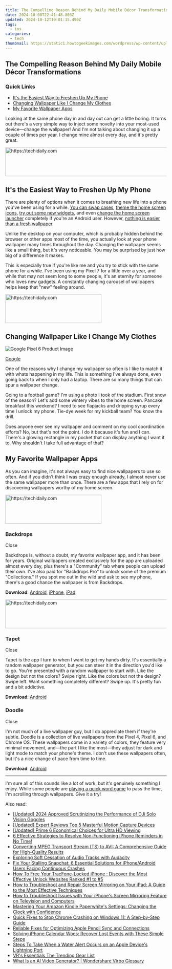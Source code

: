 ```yaml
---
title: The Compelling Reason Behind My Daily Mobile Décor Transformations
date: 2024-10-08T22:41:48.803Z
updated: 2024-10-12T10:01:15.490Z
tags:
  - ios
categories:
  - tech
thumbnail: https://static1.howtogeekimages.com/wordpress/wp-content/uploads/2024/05/wallpapers-daily.jpg
---
```


## The Compelling Reason Behind My Daily Mobile Décor Transformations

### Quick Links

* [It's the Easiest Way to Freshen Up My Phone](https://youtube-help.techidaily.com/how-to-streamline-the-integration-of-youtube-playlists-into-a-sites-layout-for-2024/)
* [Changing Wallpaper Like I Change My Clothes](https://youtube-blog.techidaily.com/ed-in-2024-tap-into-endless-visual-archives-from-top-4-video-platforms/)
* [My Favorite Wallpaper Apps](https://extra-approaches.techidaily.com/2024-approved-oculus-top-grossing-virtual-reality-titles-list/)

 Looking at the same phone day in and day out can get a little boring. It turns out there's a very simple way to inject some novelty into your most-used device—change the wallpaper! And I'm not talking about changing it up a couple of times per year. I change mine almost every day, and it's pretty great.

<!-- affiliate ads begin -->
<a href="https://appsumo.8odi.net/c/5597632/2144284/7443" target="_top" id="2144284">
  <img src="//a.impactradius-go.com/display-ad/7443-2144284" border="0" alt="https://techidaily.com" width="728" height="90"/>
</a>
<img height="0" width="0" src="https://appsumo.8odi.net/i/5597632/2144284/7443" style="position:absolute;visibility:hidden;" border="0" />
<!-- affiliate ads end -->

##  It's the Easiest Way to Freshen Up My Phone

 There are plenty of options when it comes to breathing new life into a phone you've been using for a while. [You can swap cases](https://tech-savvy.techidaily.com/artificial-intelligence-the-next-level-for-bing/), [theme the home screen icons](https://fox-info.techidaily.com/2024-approved-reducing-motion-illusion-in-vr-environments/), [try out some new widgets](https://instagram-clips.techidaily.com/updated-2024-approved-the-ultimate-guide-to-trending-hashtags-on-instagram/), and even [change the home screen launcher](https://easy-unlock-android.techidaily.com/top-10-password-cracking-tools-for-realme-gt-3-by-drfone-android/) completely if you're an Android user. However, [nothing is easier than a fresh wallpaper](https://vimeo-videos.techidaily.com/premium-editing-platform-tailored-to-vimeo/).

 Unlike the desktop on your computer, which is probably hidden behind the browser or other apps most of the time, you actually look at your phone wallpaper many times throughout the day. Changing the wallpaper seems like a small thing, but it's very noticeable. You may be surprised by just how big of a difference it makes.

 This is especially true if you're like me and you try to stick with the same phone for a while. I've been using my Pixel 7 for a little over a year, and while that may not seem long to some people, it's an eternity for someone who loves new gadgets. A constantly changing carousel of wallpapers helps keep that "new" feeling around.

<!-- affiliate ads begin -->
<a href="https://aligracehair.sjv.io/c/5597632/1885999/19272" target="_top" id="1885999">
  <img src="//a.impactradius-go.com/display-ad/19272-1885999" border="0" alt="https://techidaily.com" width="300" height="90"/>
</a>
<img height="0" width="0" src="https://aligracehair.sjv.io/i/5597632/1885999/19272" style="position:absolute;visibility:hidden;" border="0" />
<!-- affiliate ads end -->

##  Changing Wallpaper Like I Change My Clothes

![Google Pixel 6 Product Image](https://static1.howtogeekimages.com/wordpress/wp-content/uploads/2022/08/Google-Pixel-6-Pro-Deal-for-08.17.22.png) 

[Google](https://www.amazon.com/dp/B09HYR2NC8)

 One of the reasons why I change my wallpaper so often is I like to match it with whats happening in my life. This is something I've always done, even going back to when I only had a laptop. There are so many things that can spur a wallpaper change.

 Going to a football game? I'm using a photo I took of the stadium. First snow of the season? Let's add some wintery vibes to the home screen. Pancake breakfast this weekend? I need to see flapjacks and dripping syrup every time I unlock my phone. Tie-dye week for my kickball team? You know the drill.

 Does anyone ever see my wallpaper and comment on my cool coordination efforts? No, but that's not the point. I do it because it's fun and I can. There's a glowing rectangle in my pocket that can display anything I want it to. Why shouldn't I take full advantage of that?

##  My Favorite Wallpaper Apps

 As you can imagine, it's not always easy to find nice wallpapers to use so often. And if you didn't think I was crazy enough already, I almost never use the same wallpaper more than once. There are a few apps that I rely on for discovering wallpapers worthy of my home screen.

<!-- affiliate ads begin -->
<a href="https://aligracehair.sjv.io/c/5597632/1880972/19272" target="_top" id="1880972">
  <img src="//a.impactradius-go.com/display-ad/19272-1880972" border="0" alt="https://techidaily.com" width="300" height="90"/>
</a>
<img height="0" width="0" src="https://aligracehair.sjv.io/i/5597632/1880972/19272" style="position:absolute;visibility:hidden;" border="0" />
<!-- affiliate ads end -->

### **Backdrops** 

Close 

 Backdrops is, without a doubt, my favorite wallpaper app, and it has been for years. Original wallpapers created exclusively for the app are uploaded almost every day, plus there's a "Community" tab where people can upload their own. I've also paid for "Backdrops Pro" to unlock some of the premium "Collections." If you spot me out in the wild and ask to see my phone, there's a good chance the wallpaper is from Backdrops.

**Download**: [Android](https://www.anrdoezrs.net/links/3607085/type/dlg/sid/UUhtgUeUpU2003281/https://play.google.com/store/apps/details?id=com.backdrops.wallpapers&hl=en%5FUS&gl=US), [iPhone](https://apps.apple.com/us/app/backdrops-wallpapers/id1500143735), [iPad](https://apps.apple.com/us/app/backdrops-wallpapers/id1500143735) 

<!-- affiliate ads begin -->
<a href="https://appsumo.8odi.net/c/5597632/2075471/7443" target="_top" id="2075471">
  <img src="//a.impactradius-go.com/display-ad/7443-2075471" border="0" alt="https://techidaily.com" width="728" height="90"/>
</a>
<img height="0" width="0" src="https://appsumo.8odi.net/i/5597632/2075471/7443" style="position:absolute;visibility:hidden;" border="0" />
<!-- affiliate ads end -->

### **Tapet** 

Close 

 Tapet is the app I turn to when I want to get my hands dirty. It's essentially a random wallpaper generator, but you can steer it in the direction you'd like to go. You're presented with a random wallpaper to start with. Like the design but not the colors? Swipe right. Like the colors but not the design? Swipe left. Want something completely different? Swipe up. It's pretty fun and a bit addictive.

**Download**: [Android](https://www.anrdoezrs.net/links/3607085/type/dlg/sid/UUhtgUeUpU2003281/https://play.google.com/store/apps/details?id=com.sharpregion.tapet&hl=en%5FUS&gl=US) 

### **Doodle** 

Close 

 I'm not much of a live wallpaper guy, but I do appreciate them if they're subtle. Doodle is a collection of live wallpapers from the Pixel 4, Pixel 6, and Chrome OS. These wallpapers come in a variety of colors, they feature very minimal movement, and—the part I like the most—they adjust for dark and light mode to match your phone's theme. I don't use these wallpapers often, but it's a nice change of pace from time to time.

**Download**: [Android](https://www.anrdoezrs.net/links/3607085/type/dlg/sid/UUhtgUeUpU2003281/https://play.google.com/store/apps/details?id=xyz.zedler.patrick.doodle&hl=en%5FUS&gl=US) 

---

 I'm sure all of this sounds like a lot of work, but it's genuinely something I enjoy. While some people are [playing a quick word game](https://twitter-videos.techidaily.com/new-directly-posting-twitvideos-on-whatsapp/) to pass the time, I'm scrolling through wallpapers. Give it a try!

<ins class="adsbygoogle"
     style="display:block"
     data-ad-format="autorelaxed"
     data-ad-client="ca-pub-7571918770474297"
     data-ad-slot="1223367746"></ins>

<ins class="adsbygoogle"
     style="display:block"
     data-ad-client="ca-pub-7571918770474297"
     data-ad-slot="8358498916"
     data-ad-format="auto"
     data-full-width-responsive="true"></ins>

<span class="atpl-alsoreadstyle">Also read:</span>
<div><ul>
<li><a href="https://fox-helps.techidaily.com/updated-2024-approved-scrutinizing-the-performance-of-dji-solo-vision-goggles/"><u>[Updated] 2024 Approved Scrutinizing the Performance of DJi Solo Vision Goggles</u></a></li>
<li><a href="https://some-techniques.techidaily.com/updated-expert-reviews-top-5-masterful-motion-capture-devices/"><u>[Updated] Expert Reviews Top 5 Masterful Motion Capture Devices</u></a></li>
<li><a href="https://extra-approaches.techidaily.com/updated-prime-6-economical-choices-for-ultra-hd-viewing/"><u>[Updated] Prime 6 Economical Choices for Ultra HD Viewing</u></a></li>
<li><a href="https://os-tips.techidaily.com/6-effective-strategies-to-resolve-non-functioning-iphone-reminders-in-no-time/"><u>6 Effective Strategies to Resolve Non-Functioning iPhone Reminders in No Time!</u></a></li>
<li><a href="https://solve-helper.techidaily.com/converting-mpeg-transport-stream-ts-to-avi-a-comprehensive-guide-for-high-quality-results/"><u>Converting MPEG Transport Stream (TS) to AVI: A Comprehensive Guide for High-Quality Results</u></a></li>
<li><a href="https://article-tips.techidaily.com/exploring-soft-cessation-of-audio-tracks-with-audacity/"><u>Exploring Soft Cessation of Audio Tracks with Audacity</u></a></li>
<li><a href="https://os-tips.techidaily.com/fix-your-stalling-snapchat-6-essential-solutions-for-iphoneandroid-users-facing-continuous-crashes/"><u>Fix Your Stalling Snapchat: 6 Essential Solutions for iPhone/Android Users Facing Continuous Crashes</u></a></li>
<li><a href="https://os-tips.techidaily.com/how-to-free-your-tracfone-locked-iphone-discover-the-most-effective-unlock-websites-ranked-1-to-5/"><u>How To Free Your TracFone-Locked iPhone : Discover the Most Effective Unlock Websites Ranked #1 to #5</u></a></li>
<li><a href="https://os-tips.techidaily.com/how-to-troubleshoot-and-repair-screen-mirroring-on-your-ipad-a-guide-to-the-most-effective-techniques/"><u>How to Troubleshoot and Repair Screen Mirroring on Your iPad: A Guide to the Most Effective Techniques</u></a></li>
<li><a href="https://os-tips.techidaily.com/how-to-troubleshoot-issues-with-your-iphones-screen-mirroring-feature-on-television-and-computers/"><u>How to Troubleshoot Issues with Your iPhone's Screen Mirroring Feature on Television and Computers</u></a></li>
<li><a href="https://tech-renaissance.techidaily.com/mastering-your-amazon-kindle-paperwhites-settings-changing-the-clock-with-confidence/"><u>Mastering Your Amazon Kindle Paperwhite's Settings: Changing the Clock with Confidence</u></a></li>
<li><a href="https://program-issues.techidaily.com/quick-fixes-to-stop-chrome-crashing-on-windows-11-a-step-by-step-guide/"><u>Quick Fixes to Stop Chrome Crashing on Windows 11: A Step-by-Step Guide</u></a></li>
<li><a href="https://os-tips.techidaily.com/reliable-fixes-for-optimizing-apple-pencil-sync-and-connections/"><u>Reliable Fixes for Optimizing Apple Pencil Sync and Connections</u></a></li>
<li><a href="https://os-tips.techidaily.com/solving-iphone-calendar-woes-recover-lost-events-with-these-simple-steps/"><u>Solving iPhone Calendar Woes: Recover Lost Events with These Simple Steps</u></a></li>
<li><a href="https://os-tips.techidaily.com/steps-to-take-when-a-water-alert-occurs-on-an-apple-devices-lightning-port/"><u>Steps To Take When a Water Alert Occurs on an Apple Device's Lightning Port</u></a></li>
<li><a href="https://article-tips.techidaily.com/vrs-essentials-the-trending-gear-list/"><u>VR's Essentials The Trending Gear List</u></a></li>
<li><a href="https://ai-voice-clone.techidaily.com/what-is-an-ai-video-generator-wondershare-virbo-glossary/"><u>What Is an AI Video Generator? | Wondershare Virbo Glossary</u></a></li>
</ul></div>

